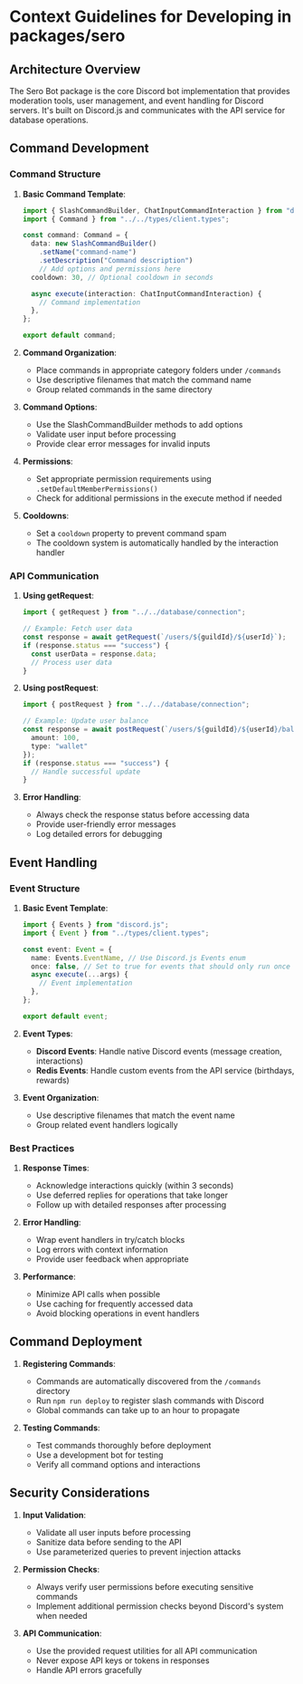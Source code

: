 # Context Guidelines for Developing in packages/sero

## Architecture Overview

The Sero Bot package is the core Discord bot implementation that provides moderation tools, user management, and event handling for Discord servers. It's built on Discord.js and communicates with the API service for database operations.

## Command Development

### Command Structure

1. **Basic Command Template**:
   ```typescript
   import { SlashCommandBuilder, ChatInputCommandInteraction } from "discord.js";
   import { Command } from "../../types/client.types";

   const command: Command = {
     data: new SlashCommandBuilder()
       .setName("command-name")
       .setDescription("Command description")
       // Add options and permissions here
     cooldown: 30, // Optional cooldown in seconds

     async execute(interaction: ChatInputCommandInteraction) {
       // Command implementation
     },
   };

   export default command;
   ```

2. **Command Organization**:
   - Place commands in appropriate category folders under `/commands`
   - Use descriptive filenames that match the command name
   - Group related commands in the same directory

3. **Command Options**:
   - Use the SlashCommandBuilder methods to add options
   - Validate user input before processing
   - Provide clear error messages for invalid inputs

4. **Permissions**:
   - Set appropriate permission requirements using `.setDefaultMemberPermissions()`
   - Check for additional permissions in the execute method if needed

5. **Cooldowns**:
   - Set a `cooldown` property to prevent command spam
   - The cooldown system is automatically handled by the interaction handler

### API Communication

1. **Using getRequest**:
   ```typescript
   import { getRequest } from "../../database/connection";

   // Example: Fetch user data
   const response = await getRequest(`/users/${guildId}/${userId}`);
   if (response.status === "success") {
     const userData = response.data;
     // Process user data
   }
   ```

2. **Using postRequest**:
   ```typescript
   import { postRequest } from "../../database/connection";

   // Example: Update user balance
   const response = await postRequest(`/users/${guildId}/${userId}/balance`, {
     amount: 100,
     type: "wallet"
   });
   if (response.status === "success") {
     // Handle successful update
   }
   ```

3. **Error Handling**:
   - Always check the response status before accessing data
   - Provide user-friendly error messages
   - Log detailed errors for debugging

## Event Handling

### Event Structure

1. **Basic Event Template**:
   ```typescript
   import { Events } from "discord.js";
   import { Event } from "../types/client.types";

   const event: Event = {
     name: Events.EventName, // Use Discord.js Events enum
     once: false, // Set to true for events that should only run once
     async execute(...args) {
       // Event implementation
     },
   };

   export default event;
   ```

2. **Event Types**:
   - **Discord Events**: Handle native Discord events (message creation, interactions)
   - **Redis Events**: Handle custom events from the API service (birthdays, rewards)

3. **Event Organization**:
   - Use descriptive filenames that match the event name
   - Group related event handlers logically

### Best Practices

1. **Response Times**:
   - Acknowledge interactions quickly (within 3 seconds)
   - Use deferred replies for operations that take longer
   - Follow up with detailed responses after processing

2. **Error Handling**:
   - Wrap event handlers in try/catch blocks
   - Log errors with context information
   - Provide user feedback when appropriate

3. **Performance**:
   - Minimize API calls when possible
   - Use caching for frequently accessed data
   - Avoid blocking operations in event handlers

## Command Deployment

1. **Registering Commands**:
   - Commands are automatically discovered from the `/commands` directory
   - Run `npm run deploy` to register slash commands with Discord
   - Global commands can take up to an hour to propagate

2. **Testing Commands**:
   - Test commands thoroughly before deployment
   - Use a development bot for testing
   - Verify all command options and interactions

## Security Considerations

1. **Input Validation**:
   - Validate all user inputs before processing
   - Sanitize data before sending to the API
   - Use parameterized queries to prevent injection attacks

2. **Permission Checks**:
   - Always verify user permissions before executing sensitive commands
   - Implement additional permission checks beyond Discord's system when needed

3. **API Communication**:
   - Use the provided request utilities for all API communication
   - Never expose API keys or tokens in responses
   - Handle API errors gracefully
